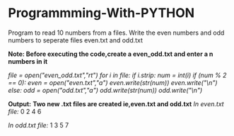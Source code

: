 # Programmming-With-PYTHON
Program to read 10 numbers from a files. Write the even numbers and odd numbers to seperate files even.txt and odd.txt

**Note: Before executing the code,create a even_odd.txt and enter a n numbers in it**

*file = open("even_odd.txt","rt") 
for i in file: 
    if i.strip: 
        num = int(i) 
        if (num % 2 == 0): 
            even = open("even.txt","a") 
            even.write(str(num)) 
            even.write("\n") 
        else: 
            odd = open("odd.txt","a") 
            odd.write(str(num)) 
            odd.write("\n")*
             
**Output:**
      **Two new .txt files are created ie,even.txt and odd.txt**
*In even.txt file:*
0
2
4
6

*In odd.txt file:*
1
3
5
7
